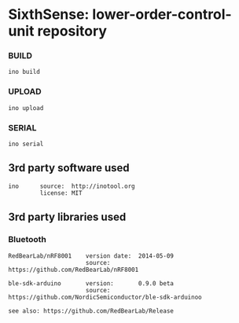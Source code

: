# SixthSense: lower-order-control-unit repository

### BUILD
    ino build

### UPLOAD
    ino upload

### SERIAL
    ino serial


## 3rd party software used
    ino      source:  http://inotool.org
             license: MIT


## 3rd party libraries used

###  Bluetooth

    RedBearLab/nRF8001    version date:  2014-05-09
                          source:        https://github.com/RedBearLab/nRF8001

    ble-sdk-arduino       version:       0.9.0 beta
                          source:        https://github.com/NordicSemiconductor/ble-sdk-arduinoo

    see also: https://github.com/RedBearLab/Release
